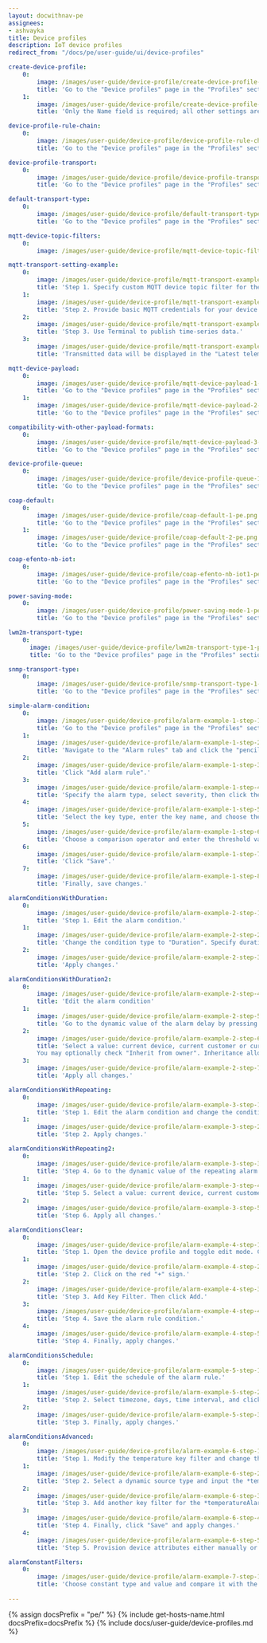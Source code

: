 ```yaml
---
layout: docwithnav-pe
assignees:
- ashvayka
title: Device profiles
description: IoT device profiles
redirect_from: "/docs/pe/user-guide/ui/device-profiles"

create-device-profile:
    0:
        image: /images/user-guide/device-profile/create-device-profile-1-pe.png
        title: 'Go to the "Device profiles" page in the "Profiles" section. Click the "+" icon in the upper-right corner and select "Create new device profile" from the dropdown menu.'
    1:
        image: /images/user-guide/device-profile/create-device-profile-2-pe.png
        title: 'Only the Name field is required; all other settings are optional. Click "Add" to create the device profile.'

device-profile-rule-chain:
    0:
        image: /images/user-guide/device-profile/device-profile-rule-chain-1-pe.png
        title: 'Go to the "Device profiles" page in the "Profiles" section. Click the "+" icon in the upper-right corner and select "Create new device profile" from the dropdown menu.'

device-profile-transport:
    0:
        image: /images/user-guide/device-profile/device-profile-transport-1-pe.png
        title: 'Go to the "Device profiles" page in the "Profiles" section. Click the "+" icon in the upper-right corner and select "Create new device profile" from the dropdown menu.'

default-transport-type:
    0:
        image: /images/user-guide/device-profile/default-transport-type-1-pe.png
        title: 'Go to the "Device profiles" page in the "Profiles" section. Click the "+" icon in the upper-right corner and select "Create new device profile" from the dropdown menu.'

mqtt-device-topic-filters:
    0:
        image: /images/user-guide/device-profile/mqtt-device-topic-filters-1-pe.png

mqtt-transport-setting-example:
    0:
        image: /images/user-guide/device-profile/mqtt-transport-example-1-pe.png
        title: 'Step 1. Specify custom MQTT device topic filter for the Device profile.'
    1:
        image: /images/user-guide/device-profile/mqtt-transport-example-2-pe.png
        title: 'Step 2. Provide basic MQTT credentials for your device with the client id &#39;c1&#39;, username &#39;t1&#39; and password &#39;secret&#39;.'
    2:
        image: /images/user-guide/device-profile/mqtt-transport-example-3-pe.png
        title: 'Step 3. Use Terminal to publish time-series data.'
    3:
        image: /images/user-guide/device-profile/mqtt-transport-example-4-pe.png
        title: 'Transmitted data will be displayed in the "Latest telemetry" tab of the device.'

mqtt-device-payload:
    0:
        image: /images/user-guide/device-profile/mqtt-device-payload-1-pe.png
        title: 'Go to the "Device profiles" page in the "Profiles" section. Click the "+" icon in the upper-right corner and select "Create new device profile" from the dropdown menu.'
    1:
        image: /images/user-guide/device-profile/mqtt-device-payload-2-pe.png
        title: 'Go to the "Device profiles" page in the "Profiles" section. Click the "+" icon in the upper-right corner and select "Create new device profile" from the dropdown menu.'

compatibility-with-other-payload-formats:
    0:
        image: /images/user-guide/device-profile/mqtt-device-payload-3-pe.png
        title: 'Go to the "Device profiles" page in the "Profiles" section. Click the "+" icon in the upper-right corner and select "Create new device profile" from the dropdown menu.'

device-profile-queue:
    0:
        image: /images/user-guide/device-profile/device-profile-queue-1-pe.png
        title: 'Go to the "Device profiles" page in the "Profiles" section. Click the "+" icon in the upper-right corner and select "Create new device profile" from the dropdown menu.'

coap-default:
    0:
        image: /images/user-guide/device-profile/coap-default-1-pe.png
        title: 'Go to the "Device profiles" page in the "Profiles" section. Click the "+" icon in the upper-right corner and select "Create new device profile" from the dropdown menu.'
    1:
        image: /images/user-guide/device-profile/coap-default-2-pe.png
        title: 'Go to the "Device profiles" page in the "Profiles" section. Click the "+" icon in the upper-right corner and select "Create new device profile" from the dropdown menu.'

coap-efento-nb-iot:
    0:
        image: /images/user-guide/device-profile/coap-efento-nb-iot1-pe.png
        title: 'Go to the "Device profiles" page in the "Profiles" section. Click the "+" icon in the upper-right corner and select "Create new device profile" from the dropdown menu.'

power-saving-mode:
    0:
        image: /images/user-guide/device-profile/power-saving-mode-1-pe.png
        title: 'Go to the "Device profiles" page in the "Profiles" section. Click the "+" icon in the upper-right corner and select "Create new device profile" from the dropdown menu.'

lwm2m-transport-type:
    0:
      image: /images/user-guide/device-profile/lwm2m-transport-type-1-pe.png
      title: 'Go to the "Device profiles" page in the "Profiles" section. Click the "+" icon in the upper-right corner and select "Create new device profile" from the dropdown menu.'

snmp-transport-type:
    0:
        image: /images/user-guide/device-profile/snmp-transport-type-1-pe.png
        title: 'Go to the "Device profiles" page in the "Profiles" section. Click the "+" icon in the upper-right corner and select "Create new device profile" from the dropdown menu.'

simple-alarm-condition:
    0:
        image: /images/user-guide/device-profile/alarm-example-1-step-1-pe.png
        title: 'Go to the "Device profiles" page in the "Profiles" section. Click on the desired device profile to open its details.'
    1:
        image: /images/user-guide/device-profile/alarm-example-1-step-2-pe.png
        title: 'Navigate to the "Alarm rules" tab and click the "pencil" icon to enter edit mode.'
    2:
        image: /images/user-guide/device-profile/alarm-example-1-step-3-pe.png
        title: 'Click "Add alarm rule".'
    3:
        image: /images/user-guide/device-profile/alarm-example-1-step-4-pe.png
        title: 'Specify the alarm type, select severity, then click the "+" icon to add a new alarm condition.'
    4:
        image: /images/user-guide/device-profile/alarm-example-1-step-5-pe.png
        title: 'Select the key type, enter the key name, and choose the value type. Then click "Add" in the "Filters" section.'
    5:
        image: /images/user-guide/device-profile/alarm-example-1-step-6-pe.png
        title: 'Choose a comparison operator and enter the threshold value. Click "Add" in the bottom-right corner to confirm.'
    6:
        image: /images/user-guide/device-profile/alarm-example-1-step-7-pe.png
        title: 'Click "Save".'
    7:
        image: /images/user-guide/device-profile/alarm-example-1-step-8-pe.png
        title: 'Finally, save changes.'

alarmСonditionsWithDuration:
    0:
        image: /images/user-guide/device-profile/alarm-example-2-step-1-pe.png
        title: 'Step 1. Edit the alarm condition.'
    1:
        image: /images/user-guide/device-profile/alarm-example-2-step-2-pe.png
        title: 'Change the condition type to "Duration". Specify duration value and unit. Save the condition.'
    2:
        image: /images/user-guide/device-profile/alarm-example-2-step-3-pe.png
        title: 'Apply changes.'

alarmСonditionsWithDuration2:
    0:
        image: /images/user-guide/device-profile/alarm-example-2-step-4-pe.png
        title: 'Edit the alarm condition'
    1:
        image: /images/user-guide/device-profile/alarm-example-2-step-5-pe.png
        title: 'Go to the dynamic value of the alarm delay by pressing the "Switch to dynamic value" button;'
    2:
        image: /images/user-guide/device-profile/alarm-example-2-step-6-pe.png
        title: 'Select a value: current device, current customer or current tenant. And specify the attribute from which the alarm threshold value will be taken.
        You may optionally check "Inherit from owner". Inheritance allows to take the threshold value from customer if it is not set on the device level. If the attribute value is not set on both device and customer levels, rule will take the value from the tenant attributes;'
    3:
        image: /images/user-guide/device-profile/alarm-example-2-step-7-pe.png
        title: 'Apply all changes.'

alarmСonditionsWithRepeating:
    0:
        image: /images/user-guide/device-profile/alarm-example-3-step-1-pe.png
        title: 'Step 1. Edit the alarm condition and change the condition type to "Repeating". Specify "3" as "Count of events" to trigger the alarm. This value will be used by default, if no attribute is set for your device. Save the condition.'
    1:
        image: /images/user-guide/device-profile/alarm-example-3-step-2-pe.png
        title: 'Step 2. Apply changes.'

alarmСonditionsWithRepeating2:
    0:
        image: /images/user-guide/device-profile/alarm-example-3-step-3-pe.png
        title: 'Step 4. Go to the dynamic value of the repeating alarm condition by pressing the "Switch to dynamic value" button;'
    1:
        image: /images/user-guide/device-profile/alarm-example-3-step-4-pe.png
        title: 'Step 5. Select a value: current device, current customer or current tenant. And specify the attribute from which the value will be taken, how many times the threshold value must be exceeded for an alarm to be triggered. You may optionally check "Inherit from owner". Inheritance allows to take the threshold value from customer if it is not set on the device level. If the attribute value is not set on both device and customer levels, rule will take the value from the tenant attributes;'
    2:
        image: /images/user-guide/device-profile/alarm-example-3-step-5-pe.png
        title: 'Step 6. Apply all changes.'

alarmСonditionsClear:
    0:
        image: /images/user-guide/device-profile/alarm-example-4-step-1-pe.png
        title: 'Step 1. Open the device profile and toggle edit mode. Click the "Add clear condition" button.'
    1:
        image: /images/user-guide/device-profile/alarm-example-4-step-2-pe.png
        title: 'Step 2. Click on the red "+" sign.'
    2:
        image: /images/user-guide/device-profile/alarm-example-4-step-3-pe.png
        title: 'Step 3. Add Key Filter. Then click Add.'
    3:
        image: /images/user-guide/device-profile/alarm-example-4-step-4-pe.png
        title: 'Step 4. Save the alarm rule condition.'
    4:
        image: /images/user-guide/device-profile/alarm-example-4-step-5-pe.png
        title: 'Step 4. Finally, apply changes.'

alarmСonditionsSchedule:
    0:
        image: /images/user-guide/device-profile/alarm-example-5-step-1-pe.png
        title: 'Step 1. Edit the schedule of the alarm rule.'
    1:
        image: /images/user-guide/device-profile/alarm-example-5-step-2-pe.png
        title: 'Step 2. Select timezone, days, time interval, and click "Save".'
    2:
        image: /images/user-guide/device-profile/alarm-example-5-step-3-pe.png
        title: 'Step 3. Finally, apply changes.'

alarmСonditionsAdvanced:
    0:
        image: /images/user-guide/device-profile/alarm-example-6-step-1-pe.png  
        title: 'Step 1. Modify the temperature key filter and change the value type to dynamic.'
    1:
        image: /images/user-guide/device-profile/alarm-example-6-step-2-pe.png
        title: 'Step 2. Select a dynamic source type and input the *temperatureAlarmThreshold*, then click "Update". You may optionally check "Inherit from owner". Inheritance allows to take the threshold value from customer if it is not set on the device level. If the attribute value is not set on both device and customer levels, rule will take the value from the tenant attributes.'
    2:
        image: /images/user-guide/device-profile/alarm-example-6-step-3-pe.png
        title: 'Step 3. Add another key filter for the *temperatureAlarmFlag*, then click "Add".'
    3:
        image: /images/user-guide/device-profile/alarm-example-6-step-4-pe.png
        title: 'Step 4. Finally, click "Save" and apply changes.'
    4:
        image: /images/user-guide/device-profile/alarm-example-6-step-5-pe.png
        title: 'Step 5. Provision device attributes either manually or via the script.'

alarmСonstantFilters:
    0:
        image: /images/user-guide/device-profile/alarm-example-7-step-1-pe.png
        title: 'Choose constant type and value and compare it with the value of the tenant or customer attribute. Apply all changes.'
      
---
```


{% assign docsPrefix = "pe/" %}
{% include get-hosts-name.html docsPrefix=docsPrefix %}
{% include docs/user-guide/device-profiles.md %}